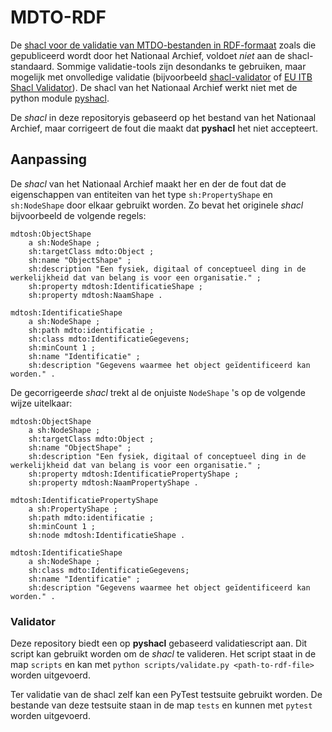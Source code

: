 # MDTO-RDF

De [shacl voor de validatie van MTDO-bestanden in RDF-formaat](https://www.nationaalarchief.nl/archiveren/mdto/rdf-ontologie) zoals die gepubliceerd wordt door het Nationaal Archief, voldoet *niet* aan de shacl-standaard. Sommige validatie-tools zijn desondanks te gebruiken, maar mogelijk met onvolledige validatie (bijvoorbeeld [shacl-validator](https://github.com/ontola/shacl-validator) of [EU ITB Shacl Validator](https://www.itb.ec.europa.eu/shacl/any/upload)). De shacl van het Nationaal Archief werkt niet met de python module [pyshacl](https://github.com/RDFLib/pySHACL).

De *shacl* in deze repositoryis gebaseerd op het bestand van het Nationaal Archief, maar corrigeert de fout die maakt dat **pyshacl** het niet accepteert.

## Aanpassing

De *shacl* van het Nationaal Archief maakt her en der de fout dat de eigenschappen van entiteiten van het type `sh:PropertyShape` en `sh:NodeShape` door elkaar gebruikt worden.
Zo bevat het originele *shacl* bijvoorbeeld de volgende regels:

```` 
mdtosh:ObjectShape
    a sh:NodeShape ;
    sh:targetClass mdto:Object ;
    sh:name "ObjectShape" ;
    sh:description "Een fysiek, digitaal of conceptueel ding in de werkelijkheid dat van belang is voor een organisatie." ;
    sh:property mdtosh:IdentificatieShape ;
    sh:property mdtosh:NaamShape .

mdtosh:IdentificatieShape
    a sh:NodeShape ; 
    sh:path mdto:identificatie ;
    sh:class mdto:IdentificatieGegevens;
    sh:minCount 1 ;
    sh:name "Identificatie" ;
    sh:description "Gegevens waarmee het object geïdentificeerd kan worden." .
````

De gecorrigeerde *shacl* trekt al de onjuiste `NodeShape` 's op de volgende wijze uitelkaar:

````
mdtosh:ObjectShape
    a sh:NodeShape ;
    sh:targetClass mdto:Object ;
    sh:name "ObjectShape" ;
    sh:description "Een fysiek, digitaal of conceptueel ding in de werkelijkheid dat van belang is voor een organisatie." ;
    sh:property mdtosh:IdentificatiePropertyShape ;
    sh:property mdtosh:NaamPropertyShape .

mdtosh:IdentificatiePropertyShape
    a sh:PropertyShape ; 
    sh:path mdto:identificatie ;
    sh:minCount 1 ;
    sh:node mdtosh:IdentificatieShape .

mdtosh:IdentificatieShape
    a sh:NodeShape ; 
    sh:class mdto:IdentificatieGegevens;
    sh:name "Identificatie" ;
    sh:description "Gegevens waarmee het object geïdentificeerd kan worden." .
````

### Validator 

Deze repository biedt een op **pyshacl** gebaseerd validatiescript aan. Dit script kan gebruikt worden om de *shacl* te valideren. Het script staat in de map `scripts` en kan met `python scripts/validate.py <path-to-rdf-file>` worden uitgevoerd.

Ter validatie van de shacl zelf kan een PyTest testsuite gebruikt worden. De bestande van deze testsuite staan in de map `tests` en kunnen met `pytest` worden uitgevoerd.


